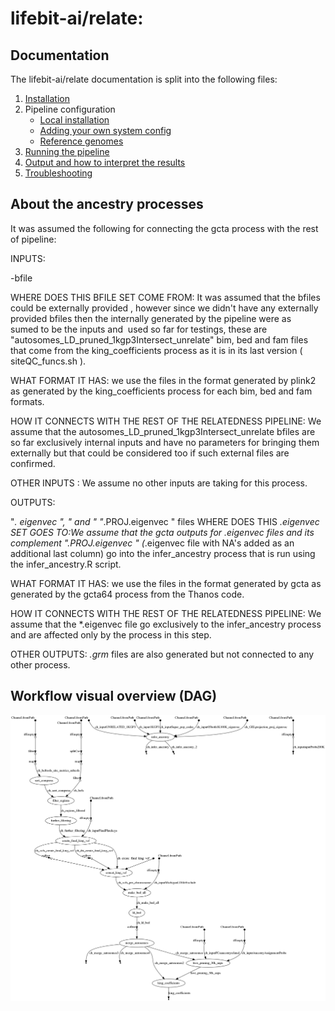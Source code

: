# lifebit-ai/relate: 

## Documentation

The lifebit-ai/relate documentation is split into the following files:

1. [Installation](https://nf-co.re/usage/installation)
2. Pipeline configuration
    * [Local installation](https://nf-co.re/usage/local_installation)
    * [Adding your own system config](https://nf-co.re/usage/adding_own_config)
    * [Reference genomes](https://nf-co.re/usage/reference_genomes)
3. [Running the pipeline](usage.md)
4. [Output and how to interpret the results](output.md)
5. [Troubleshooting](https://nf-co.re/usage/troubleshooting)

## About the ancestry processes

It was assumed the following for connecting the gcta process with the rest of pipeline:

INPUTS: 

-bfile 

WHERE DOES THIS BFILE SET COME FROM: It was assumed that the bfiles could be externally provided , however since we didn't have any externally provided bfiles then the internally generated by the pipeline were as sumed to be the inputs and  used so far for testings, these are "autosomes_LD_pruned_1kgp3Intersect_unrelate" bim, bed and fam files that come from the king_coefficients process as it is in its last version ( siteQC_funcs.sh ).

WHAT FORMAT IT HAS: we use the files in the format generated by plink2 as generated by the king_coefficients process for each bim, bed and fam formats. 

HOW IT CONNECTS WITH THE REST OF THE RELATEDNESS PIPELINE: We assume that the autosomes_LD_pruned_1kgp3Intersect_unrelate bfiles are so far exclusively internal inputs and have no parameters for bringing them externally but that could be considered too if such external files are confirmed.

OTHER INPUTS : We assume no other inputs are taking for this process.

OUTPUTS:  

"*. eigenvec ", " and " "*.PROJ.eigenvec " files
WHERE DOES THIS *.eigenvec SET GOES TO:We assume that the gcta outputs for *.eigenvec files and its complement "*.PROJ.eigenvec " (*.eigenvec file with NA's added as an additional last column) go into the infer_ancestry process that is run using the infer_ancestry.R script.

WHAT FORMAT IT HAS: we use the files in the format generated by gcta as generated by the gcta64 process from the Thanos code.

HOW IT CONNECTS WITH THE REST OF THE RELATEDNESS PIPELINE: We assume that the *.eigenvec file go exclusively to the infer_ancestry process and are affected only by the process in this step.

OTHER OUTPUTS: *.grm* files are also generated but not connected to any other process.


## Workflow visual overview (DAG)

![dag](https://github.com/lifebit-ai/relate/raw/salvador-add-ancestry-mvp/assets/relate_dag.png)
